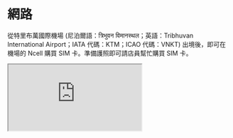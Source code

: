 # 網路

從特里布萬國際機場 (尼泊爾語：त्रिभुवन विमानस्थल；英語：Tribhuvan International Airport；IATA 代碼：KTM；ICAO 代碼：VNKT) 出境後，即可在機場的 Ncell 購買 SIM 卡。準備護照即可請店員幫忙購買 SIM 卡。

<iframe src="https://www.google.com/maps/embed?pb=!1m18!1m12!1m3!1d14130.291169644053!2d85.3552828!3d27.699595799999997!2m3!1f0!2f0!3f0!3m2!1i1024!2i768!4f13.1!3m3!1m2!1s0x39eb1bd57f884fe9%3A0xffdb951217d48e89!2sNcell%20Centre%20Airport!5e0!3m2!1sen!2stw!4v1690714939032!5m2!1sen!2stw" loading="lazy" referrerpolicy="no-referrer-when-downgrade"></iframe>
